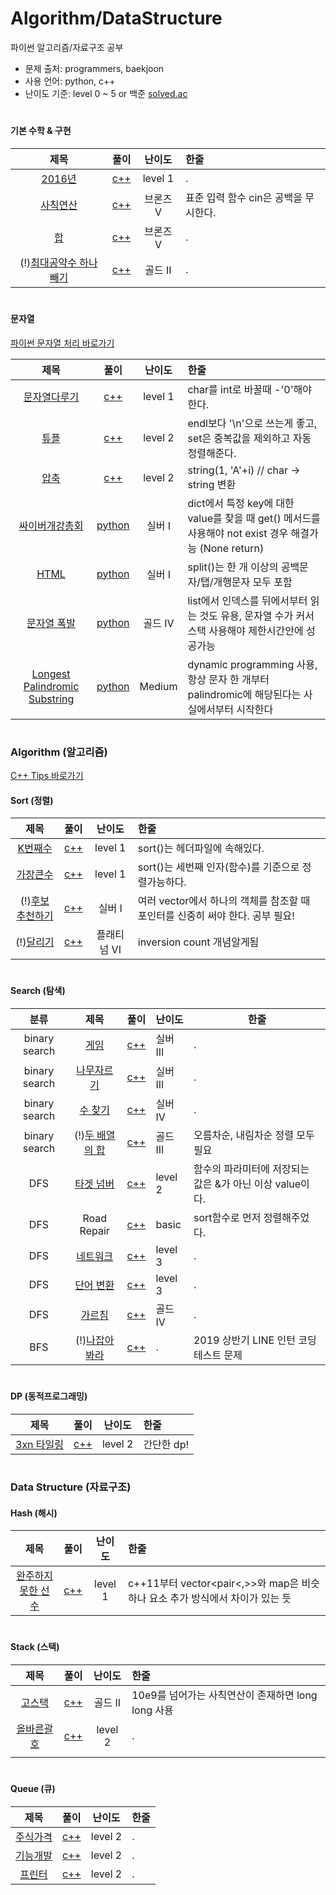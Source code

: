 # Algorithm/DataStructure

파이썬 알고리즘/자료구조 공부

- 문제 출처: programmers, baekjoon
- 사용 언어: python, c++
- 난이도 기준: level 0 ~ 5 or 백준 [solved.ac](https://solved.ac/)

#

#### 기본 수학 & 구현

|                       제목                        |                   풀이                   |  난이도   | 한줄                              |
| :-----------------------------------------------: | :--------------------------------------: | :-------: | :------------------------------------ |
| [2016년](https://programmers.co.kr/learn/courses/30/lessons/12901)  | [c++](기본수학/2016년.cpp) | level 1 | .                   |
| [사칙연산](https://www.acmicpc.net/problem/10869) |     [c++](기본수학/사칙연산.cpp)     | 브론즈 V | 표준 입력 함수 cin은 공백을 무시한다. |
|    [합](https://www.acmicpc.net/problem/8393)     | [c++](기본수학/합.cpp) | 브론즈 V | .                                     |
| (!)[최대공약수 하나 빼기](https://www.acmicpc.net/problem/14476) | [c++](기본수학/최대공약수하나빼기.cpp) | 골드 II | . |
#

#### 문자열

[파이썬 문자열 처리 바로가기](문자열/파이썬%20문자열%20처리.md)

|                       제목                        |                   풀이                   |  난이도  | 한줄                         |
| :-----------------------------------------------: | :--------------------------------------: | :-------: | :------------------------------------ |
| [문자열다루기](https://programmers.co.kr/learn/courses/30/lessons/12918) |     [c++](문자열/문자열다루기.cpp)     | level 1 | char를 int로 바꿀때 -'0'해야 한다. |
| [튜플](https://programmers.co.kr/learn/courses/30/lessons/64065#) |     [c++](문자열/튜플.cpp)     | level 2 | endl보다 '\n'으로 쓰는게 좋고, set은 중복값을 제외하고 자동 정렬해준다. |
| [압축](https://programmers.co.kr/learn/courses/30/lessons/17684) |     [c++](문자열/압축.cpp)     | level 2 | string(1, 'A'+i) // char -> string 변환 |
|  [싸이버개강총회](https://www.acmicpc.net/problem/19583)    |   [python](문자열/싸이버개강총회py)    | 실버 I  | dict에서 특정 key에 대한 value를 찾을 때 get() 메서드를 사용해야 not exist 경우 해결가능 (None return) |
|  [HTML](https://www.acmicpc.net/problem/6581)         |        [python](문자열/HTML.py)         | 실버 I  | split()는 한 개 이상의 공백문자/탭/개행문자 모두 포함        |
|  [문자열 폭발](https://www.acmicpc.net/problem/9935)      |     [python](문자열/문자열폭발.py)      | 골드 IV | list에서 인덱스를 뒤에서부터 읽는 것도 유용, 문자열 수가 커서 스택 사용해야 제한시간안에 성공가능                  |
|  [Longest Palindromic Substring](https://leetcode.com/problems/longest-palindromic-substring/)      |     [python](문자열/LongestPalindromicSubstring.py)      | Medium | dynamic programming 사용, 항상 문자 한 개부터 palindromic에 해당된다는 사실에서부터 시작한다 |

#

### Algorithm (알고리즘)


[C++ Tips 바로가기](알고리즘/C++Tips.md)

#### Sort (정렬)

|                             제목                             |                  풀이                  | 난이도 | 한줄                                            |
| :----------------------------------------------------------: | :------------------------------------: | :----: | :-------------------------------------------------- |
| [K번째수](https://programmers.co.kr/learn/courses/30/lessons/42748?language=cpp) | [c++](알고리즘/sort/k번째수.cpp)  |  level 1  | sort()는 <algorithm> 헤더파일에 속해있다.           |
| [가장큰수](https://programmers.co.kr/learn/courses/30/lessons/42746) | [c++](알고리즘/sort/가장큰수.cpp) |  level 1  | sort()는 세번째 인자(함수)를 기준으로 정렬가능하다. |
| (!)[후보 추천하기](https://www.acmicpc.net/problem/1713) | [c++](알고리즘/sort/후보추천하기.cpp) | 실버 I |여러 vector에서 하나의 객체를 참조할 때 포인터를 신중히 써야 한다. 공부 필요! |
| (!)[달리기](https://www.acmicpc.net/problem/2517) | [c++](알고리즘/sort/달리기.cpp) | 플래티넘 VI |inversion count 개념알게됨 |

#

#### Search (탐색)

|           분류            |                        제목                        |                    풀이                     | 난이도   | 한줄 |
| :-----------------------: | :------------------------------------------------: | :-----------------------------------------: | :------- | ------ |
| binary search |    [게임](https://www.acmicpc.net/problem/1072)    |    [c++](알고리즘/search/게임.cpp)    | 실버 III | .      |
| binary search | [나무자르기](https://www.acmicpc.net/problem/2805) | [c++](알고리즘/search/나무자르기.cpp) | 실버 III | .      |
| binary search | [수 찾기](https://www.acmicpc.net/problem/1920) | [c++](알고리즘/search/수찾기.cpp) | 실버 IV | . |
| binary search | (!)[두 배열의 합](https://www.acmicpc.net/problem/2143) | [c++](알고리즘/search/두배열의합.cpp) | 골드 III | 오름차순, 내림차순 정렬 모두 필요 |
| DFS | [타겟 넘버](https://programmers.co.kr/learn/courses/30/lessons/43165) | [c++](알고리즘/search/타겟넘버.cpp) | level 2| 함수의 파라미터에 저장되는 값은 &가 아닌 이상 value이다. |
| DFS | Road Repair | [c++](알고리즘/search_탐색/RoadRepair.cpp) | basic | sort함수로 먼저 정렬해주었다. |
| DFS | [네트워크](https://programmers.co.kr/learn/courses/30/lessons/43162) | [c++](알고리즘/search/네트워크.cpp) | level 3| .|
| DFS | [단어 변환](https://programmers.co.kr/learn/courses/30/lessons/43163) | [c++](알고리즘/search/단어변환.cpp) | level 3| .|
| DFS | [가르침](https://www.acmicpc.net/problem/1062) | [c++](알고리즘/search/가르침.cpp) | 골드 IV| . |
| BFS | (!)[나잡아봐라](https://engineering.linecorp.com/ko/blog/2019-firsthalf-line-internship-recruit-coding-test/) | [c++](알고리즘/search/나잡아봐라.cpp) | . | 2019 상반기 LINE 인턴 코딩테스트 문제 |

#

#### DP (동적프로그래밍)

|                             제목                             |                  풀이                  | 난이도 | 한줄                                            |
| :----------------------------------------------------------: | :------------------------------------: | :----: | :-------------------------------------------------- |
| [3xn 타일링](https://programmers.co.kr/learn/courses/30/lessons/12902) | [c++](알고리즘/dp/3xn타일링.cpp)  |  level 2  | 간단한 dp!        |

#

### Data Structure (자료구조)


#### Hash (해시)

|                             제목                             |                      풀이                      | 난이도  | 한줄                                                         |
| :----------------------------------------------------------: | :--------------------------------------------: | :-----: | :----------------------------------------------------------- |
| [완주하지 못한 선수](https://programmers.co.kr/learn/courses/30/lessons/42576) | [c++](자료구조/hash/완주하지못한선수.cpp) | level 1 | c++11부터 vector<pair<,>>와 map은 비슷하나 요소 추가 방식에서 차이가 있는 듯 |

#

#### Stack (스택)

|                      제목                      |                    풀이                    | 난이도  | 한줄                                           |
| :--------------------------------------------: | :----------------------------------------: | :-----: | :------------------------------------------------- |
| [고스택](https://www.acmicpc.net/problem/3425) | [c++](자료구조/stack/고스택.cpp) | 골드 II | 10e9를 넘어가는 사칙연산이 존재하면 long long 사용 |
| [올바른괄호](https://programmers.co.kr/learn/courses/30/lessons/12909) | [c++](자료구조/stack/올바른괄호.cpp) | level 2 | . |
|  |   |   |  |

#

#### Queue (큐)

|                             제목                             |                 풀이                  | 난이도  | 한줄 |
| :----------------------------------------------------------: | :-----------------------------------: | :-----: | :--- |
| [주식가격](https://programmers.co.kr/learn/courses/30/lessons/42584) | [c++](자료구조/queue/주식가격.cpp) | level 2 | .    |
| [기능개발](https://programmers.co.kr/learn/courses/30/lessons/42586) | [c++](자료구조/queue/기능개발.cpp) | level 2 | .    |
| [프린터](https://programmers.co.kr/learn/courses/30/lessons/42587) |  [c++](자료구조/queue/프린터.cpp)  | level 2 | .    |